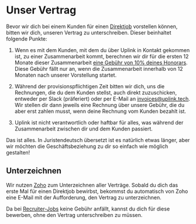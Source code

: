 # Unser Vertrag

Bevor wir dich bei einem Kunden für einen [Direktjob](04-direct-jobs.md) vorstellen können, bitten wir dich, unseren Vertrag zu unterschreiben. Dieser beinhaltet folgende Punkte:

1. Wenn es mit dem Kunden, mit dem du über Uplink in Kontakt gekommen ist, zu einer Zusammenarbeit kommt, berechnen wir dir für die ersten 12 Monate dieser Zusammenarbeit [eine Gebühr von 10% deines Honorars](09-our-fee.md). Diese Gebühr fällt nur an, wenn die Zusammenarbeit innerhalb von 12 Monaten nach unserer Vorstellung startet.

2. Während der provisionspflichtigen Zeit bitten wir dich, uns die Rechnungen, die du dem Kunden stellst, auch direkt zuzuschicken, entweder per Slack (präferiert) oder per E-Mail an [invoices@uplink.tech](mailto:invoices@uplink.tech). Wir stellen dir dann jeweils eine Rechnung über unsere Gebühr, die du aber erst zahlen musst, wenn deine Rechnung vom Kunden bezahlt ist.

3. Uplink ist nicht verantwortlich oder haftbar für alles, was während der Zusammenarbeit zwischen dir und dem Kunden passiert.

Das ist alles. In Juristendeutsch übersetzt ist es natürlich etwas länger, aber wir möchten die Geschäftsbeziehung zu dir so einfach wie möglich gestalten!

## Unterzeichnen

Wir nutzen [Zoho](https://www.zoho.com/de/sign/) zum Unterzeichnen aller Verträge. Sobald du dich das erste Mal für einen Direktjob bewirbst, bekommst du automatisch von Zoho eine E-Mail mit der Aufforderung, den Vertrag zu unterzeichnen.

Da bei [Recruiter-Jobs](05-recruiter-jobs.md) keine Gebühr anfällt, kannst du dich für diese bewerben, ohne den Vertrag unterschreiben zu müssen.
